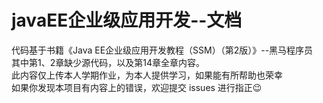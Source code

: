 # javaEE企业级应用开发--文档
代码基于书籍《Java EE企业级应用开发教程（SSM）（第2版）》--黑马程序员  
其中第1、2章缺少源代码，以及第14章全章内容。  
此内容仅上传本人学期作业，为本人提供学习，如果能有所帮助也荣幸  
如果你发现本项目有内容上的错误，欢迎提交 issues 进行指正😉
